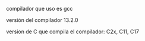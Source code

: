 compilador que uso es gcc 


versión del compilador 13.2.0  


version de C que compila el compilador: C2x, C11, C17
